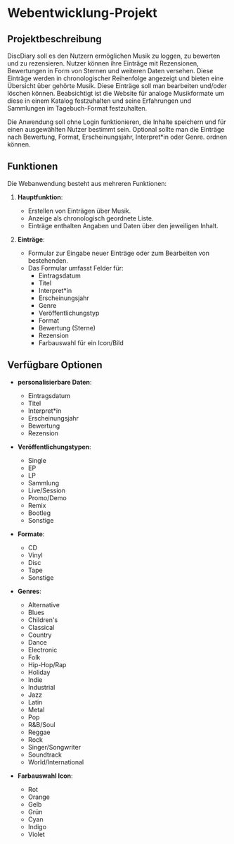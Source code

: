 # Webentwicklung-Projekt

## Projektbeschreibung

DiscDiary soll es den Nutzern ermöglichen Musik zu loggen, zu bewerten und zu rezensieren. Nutzer können ihre Einträge mit Rezensionen, Bewertungen in Form von Sternen und weiteren Daten versehen. Diese Einträge werden in chronologischer Reihenfolge angezeigt und bieten eine Übersicht über gehörte Musik. Diese Einträge soll man bearbeiten und/oder löschen können. Beabsichtigt ist die Website für analoge Musikformate um diese in einem Katalog festzuhalten und seine Erfahrungen und Sammlungen im Tagebuch-Format festzuhalten. 

Die Anwendung soll ohne Login funktionieren, die Inhalte speichern und für einen ausgewählten Nutzer bestimmt sein.
Optional sollte man die Einträge nach Bewertung, Format, Erscheinungsjahr, Interpret*in oder Genre. ordnen können.

## Funktionen

Die Webanwendung besteht aus mehreren Funktionen:

1. **Hauptfunktion**:
   - Erstellen von Einträgen über Musik.
   - Anzeige als chronologisch geordnete Liste.
   - Einträge enthalten Angaben und Daten über den jeweiligen Inhalt.

3. **Einträge**:
   - Formular zur Eingabe neuer Einträge oder zum Bearbeiten von bestehenden.
   - Das Formular umfasst Felder für:
     - Eintragsdatum
     - Titel
     - Interpret*in
     - Erscheinungsjahr
     - Genre
     - Veröffentlichungstyp
     - Format
     - Bewertung (Sterne)
     - Rezension
     - Farbauswahl für ein Icon/Bild

## Verfügbare Optionen
- **personalisierbare Daten**:
  - Eintragsdatum
  - Titel
  - Interpret*in
  - Erscheinungsjahr
  - Bewertung
  - Rezension
    
- **Veröffentlichungstypen**:
  - Single
  - EP
  - LP
  - Sammlung
  - Live/Session
  - Promo/Demo
  - Remix
  - Bootleg
  - Sonstige

- **Formate**:
  - CD
  - Vinyl
  - Disc
  - Tape
  - Sonstige

- **Genres**:
  - Alternative
  - Blues
  - Children's
  - Classical
  - Country
  - Dance
  - Electronic
  - Folk
  - Hip-Hop/Rap
  - Holiday
  - Indie
  - Industrial
  - Jazz
  - Latin
  - Metal
  - Pop
  - R&B/Soul
  - Reggae
  - Rock
  - Singer/Songwriter
  - Soundtrack
  - World/International
 
- **Farbauswahl Icon**:
  - Rot
  - Orange
  - Gelb
  - Grün
  - Cyan
  - Indigo
  - Violet
